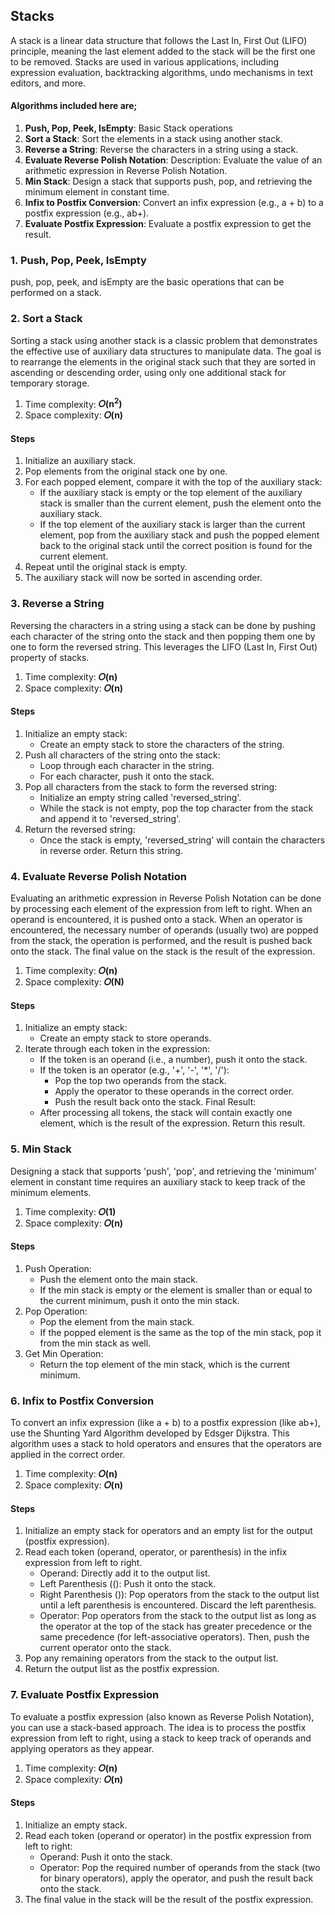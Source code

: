 ## Stacks
A stack is a linear data structure that follows the Last In, First Out (LIFO) principle, meaning the last element added to the stack will be the first one to be removed. Stacks are used in various applications, including expression evaluation, backtracking algorithms, undo mechanisms in text editors, and more.

#### Algorithms included here are;
1. <b>Push, Pop, Peek, IsEmpty</b>: Basic Stack operations
2. <b>Sort a Stack</b>: Sort the elements in a stack using another stack.
3. <b>Reverse a String</b>: Reverse the characters in a string using a stack.
4. <b>Evaluate Reverse Polish Notation</b>: Description: Evaluate the value of an arithmetic expression in Reverse Polish Notation.
5. <b>Min Stack</b>: Design a stack that supports push, pop, and retrieving the minimum element in constant time.
6. <b>Infix to Postfix Conversion</b>: Convert an infix expression (e.g., a + b) to a postfix expression (e.g., ab+).
7. <b>Evaluate Postfix Expression</b>: Evaluate a postfix expression to get the result.



### 1. Push, Pop, Peek, IsEmpty
push, pop, peek, and isEmpty are the basic operations that can be performed on a stack.


### 2. Sort a Stack
Sorting a stack using another stack is a classic problem that demonstrates the effective use of auxiliary data structures to manipulate data. The goal is to rearrange the elements in the original stack such that they are sorted in ascending or descending order, using only one additional stack for temporary storage.

1. Time complexity: <b>𝑂(n<sup>2</sup>)</b>
2. Space complexity: <b>𝑂(n)</b></br>

#### Steps
1. Initialize an auxiliary stack.
2. Pop elements from the original stack one by one.
3. For each popped element, compare it with the top of the auxiliary stack:
   - If the auxiliary stack is empty or the top element of the auxiliary stack is smaller than the current element, push the element onto the auxiliary stack.
   - If the top element of the auxiliary stack is larger than the current element, pop from the auxiliary stack and push the popped element back to the original stack until the correct position is found for the current element.
4. Repeat until the original stack is empty.
5. The auxiliary stack will now be sorted in ascending order.


### 3. Reverse a String
Reversing the characters in a string using a stack can be done by pushing each character of the string onto the stack and then popping them one by one to form the reversed string. This leverages the LIFO (Last In, First Out) property of stacks.

1. Time complexity: <b>𝑂(n)</b>
2. Space complexity: <b>𝑂(n)</b></br>

#### Steps
1. Initialize an empty stack:
   - Create an empty stack to store the characters of the string.
2. Push all characters of the string onto the stack:
   - Loop through each character in the string.
   - For each character, push it onto the stack.
3. Pop all characters from the stack to form the reversed string:
   - Initialize an empty string called 'reversed_string'.
   - While the stack is not empty, pop the top character from the stack and append it to 'reversed_string'.
4. Return the reversed string:
   - Once the stack is empty, 'reversed_string' will contain the characters in reverse order. Return this string.


### 4. Evaluate Reverse Polish Notation
Evaluating an arithmetic expression in Reverse Polish Notation can be done by processing each element of the expression from left to right. When an operand is encountered, it is pushed onto a stack. When an operator is encountered, the necessary number of operands (usually two) are popped from the stack, the operation is performed, and the result is pushed back onto the stack. The final value on the stack is the result of the expression.

1. Time complexity: <b>𝑂(n)</b>
2. Space complexity: <b>𝑂(N)</b></br>

#### Steps
1. Initialize an empty stack:
   - Create an empty stack to store operands.
2. Iterate through each token in the expression:
   - If the token is an operand (i.e., a number), push it onto the stack.
   - If the token is an operator (e.g., '+', '-', '*', '/'):
      - Pop the top two operands from the stack.
      - Apply the operator to these operands in the correct order.
      - Push the result back onto the stack.
Final Result:
   - After processing all tokens, the stack will contain exactly one element, which is the result of the expression. Return this result.


### 5. Min Stack
Designing a stack that supports 'push', 'pop', and retrieving the 'minimum' element in constant time requires an auxiliary stack to keep track of the minimum elements.

1. Time complexity: <b>𝑂(1)</b>
2. Space complexity: <b>𝑂(n)</b></br>

#### Steps
1. Push Operation:
   - Push the element onto the main stack.
   - If the min stack is empty or the element is smaller than or equal to the current minimum, push it onto the min stack.
2. Pop Operation:
   - Pop the element from the main stack.
   - If the popped element is the same as the top of the min stack, pop it from the min stack as well.
3. Get Min Operation:
   - Return the top element of the min stack, which is the current minimum.


### 6. Infix to Postfix Conversion
To convert an infix expression (like a + b) to a postfix expression (like ab+), use the Shunting Yard Algorithm developed by Edsger Dijkstra. This algorithm uses a stack to hold operators and ensures that the operators are applied in the correct order.

1. Time complexity: <b>𝑂(n)</b>
2. Space complexity: <b>𝑂(n)</b></br>

#### Steps
1. Initialize an empty stack for operators and an empty list for the output (postfix expression).
2. Read each token (operand, operator, or parenthesis) in the infix expression from left to right.
   - Operand: Directly add it to the output list.
   - Left Parenthesis ((): Push it onto the stack.
   - Right Parenthesis ()): Pop operators from the stack to the output list until a left parenthesis is encountered. Discard the left parenthesis.
   - Operator: Pop operators from the stack to the output list as long as the operator at the top of the stack has greater precedence or the same precedence (for left-associative operators). Then, push the current operator onto the stack.
3. Pop any remaining operators from the stack to the output list.
4. Return the output list as the postfix expression.


### 7. Evaluate Postfix Expression
To evaluate a postfix expression (also known as Reverse Polish Notation), you can use a stack-based approach. The idea is to process the postfix expression from left to right, using a stack to keep track of operands and applying operators as they appear.

1. Time complexity: <b>𝑂(n)</b>
2. Space complexity: <b>𝑂(n)</b></br>

#### Steps
1. Initialize an empty stack.
2. Read each token (operand or operator) in the postfix expression from left to right:
   - Operand: Push it onto the stack.
   - Operator: Pop the required number of operands from the stack (two for binary operators), apply the operator, and push the result back onto the stack.
3. The final value in the stack will be the result of the postfix expression.